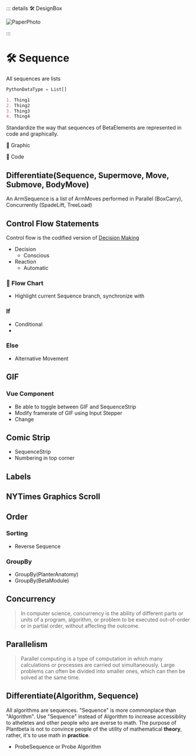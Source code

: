 ::: details 🛠 DesignBox

![PaperPhoto](/PaperPhoto/0017.jpg)

:::

# 🛠 Sequence

All sequences are lists 

```py
PythonDataType = List[]
```

```md
1. Thing1
2. Thing2
3. Thing3
4. Thing4

```

Standardize the way that sequences of BetaElements are represented in code and graphically. 

💜 Graphic

🔷 Code

## Differentiate(Sequence, Supermove, Move, Submove, BodyMove)

An ArmSequence is a list of ArmMoves performed in Parallel (BoxCarry), Concurrently (SpadeLift, TreeLoad)



## Control Flow Statements

Control flow is the codified version of [Decision Making](/reference/Neuro/Decision/Overview)

- Decision
    - Conscious
- Reaction
    - Automatic

### 💜 Flow Chart

- Highlight current Sequence branch, synchronize with 

### If

- Conditional
- 

### Else

- Alternative Movement

## GIF

### Vue Component
- Be able to toggle between GIF and SequenceStrip
- Modify framerate of GIF using Input Stepper
- Change 


## Comic Strip

- SequenceStrip
- Numbering in top corner


## Labels

## NYTimes Graphics Scroll

## Order

### Sorting

- Reverse Sequence

### GroupBy

- GroupBy(PlanterAnatomy)
- GroupBy(BetaModule)

## Concurrency

> In computer science, concurrency is the ability of different parts or units of a program, algorithm, or problem to be executed out-of-order or in partial order, without affecting the outcome. 

## Parallelism

> Parallel computing is a type of computation in which many calculations or processes are carried out simultaneously. Large problems can often be divided into smaller ones, which can then be solved at the same time.

## Differentiate(Algorithm, Sequence)

All algorithms are sequences. "Sequence" is more commonplace than "Algorithm". Use "Sequence" instead of Algorithm to increase accessiblity to atheletes and other people who are averse to math. The purpose of Plantbeta is not to convince people of the utility of mathematical **theory**, rather, it's to use math in **practice**.

- ProbeSequence or Probe Algorithm